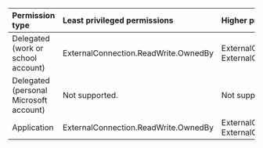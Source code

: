 |Permission type|Least privileged permissions|Higher privileged permissions|
|:---|:---|:---|
|Delegated (work or school account)|ExternalConnection.ReadWrite.OwnedBy|ExternalConnection.Read.All, ExternalConnection.ReadWrite.All|
|Delegated (personal Microsoft account)|Not supported.|Not supported.|
|Application|ExternalConnection.ReadWrite.OwnedBy|ExternalConnection.Read.All, ExternalConnection.ReadWrite.All|